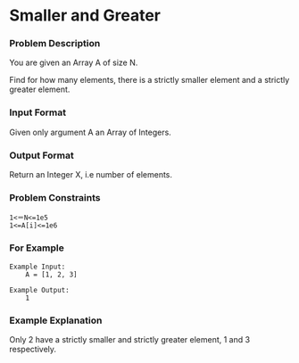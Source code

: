 # Smaller and Greater

### Problem Description

You are given an Array A of size N.

Find for how many elements, there is a strictly smaller element and a strictly greater element.

### Input Format
Given only argument A an Array of Integers.

### Output Format
Return an Integer X, i.e number of elements.

### Problem Constraints
```
1<＝N<=1e5
1<=A[i]<=1e6
```

### For Example
```
Example Input:
    A = [1, 2, 3]

Example Output:
    1
```

### Example Explanation

Only 2 have a strictly smaller and strictly greater element, 1 and 3 respectively.